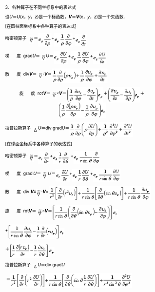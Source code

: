 <div class=Section1>
<p class=MsoNormal align=left style='text-align:left;line-height:12.0pt'><span
lang=EN-US style='color:black'>3</span><span lang=ZH-CN style='font-family:
宋体_GB2312;color:black'>．各种算子在不同坐标系中的表达式</span></p>
<p class=MsoNormal align=left style='text-align:left;line-height:12.0pt'><span
lang=ZH-CN style='font-family:宋体_GB2312;color:black'>设</span><i><span
lang=EN-US style='color:black'>U</span></i><span lang=ZH-CN style='font-family:
宋体_GB2312;color:black'>＝</span><i><span lang=EN-US style='color:black'>U</span></i><span
lang=EN-US style='color:black'>(<i>x</i></span><span lang=ZH-CN
style='font-family:宋体_GB2312;color:black'>，</span><i><span lang=EN-US
style='color:black'>y</span></i><span lang=ZH-CN style='font-family:宋体_GB2312;
color:black'>，</span><i><span lang=EN-US style='color:black'>z</span></i><span
lang=EN-US style='color:black'>)</span><span lang=ZH-CN style='font-family:
宋体_GB2312;color:black'>是一个标函数，</span><b><i><span lang=EN-US style='color:black'>V</span></i></b><span
lang=ZH-CN style='font-family:宋体_GB2312;color:black'>＝</span><b><i><span
lang=EN-US style='color:black'>V</span></i></b><span lang=EN-US
style='color:black'>(<i>x</i></span><span lang=ZH-CN style='font-family:宋体_GB2312;
color:black'>，</span><i><span lang=EN-US style='color:black'>y</span></i><span
lang=ZH-CN style='font-family:宋体_GB2312;color:black'>，</span><i><span
lang=EN-US style='color:black'>z</span></i><span lang=EN-US style='color:black'>)</span><span
lang=ZH-CN style='font-family:宋体_GB2312;color:black'>是一个矢函数</span><span
lang=EN-US style='color:black'>.</span></p>
<p class=MsoNormal align=left style='text-align:left;line-height:12.0pt'><span
lang=EN-US style='color:black'>[</span><span lang=ZH-CN style='font-family:
宋体_GB2312;color:black'>在圆柱面坐标系中各种算子的表达式</span><span lang=EN-US
style='color:black'>]</span></p>
<p class=MsoNormal align=left style='text-align:left;line-height:12.0pt'><span
lang=ZH-CN style='font-family:宋体_GB2312;color:black'>哈密顿算子</span><span
lang=EN-US style='color:black'>&nbsp; <sub><img width=16 height=23
src="res/17e9d95da129bdd93c34fb6cc6aaaa52_5611_files/image002.gif" u1:shapes="_x0000_i1025"
align=absmiddle></sub></span><span lang=ZH-CN style='font-family:宋体_GB2312;
color:black'>＝</span><sub><span lang=EN-US style='color:black'><img width=44
height=44 src="res/17e9d95da129bdd93c34fb6cc6aaaa52_5611_files/image004.gif"
u1:shapes="_x0000_i1026" align=absmiddle></span></sub><span lang=EN-US
style='color:black'>+<sub><img width=60 height=44
src="res/17e9d95da129bdd93c34fb6cc6aaaa52_5611_files/image006.gif" u1:shapes="_x0000_i1027"
align=absmiddle></sub>+<sub><img width=39 height=41
src="res/17e9d95da129bdd93c34fb6cc6aaaa52_5611_files/image008.gif" u1:shapes="_x0000_i1028"
align=absmiddle></sub></span></p>
<p class=MsoNormal align=left style='text-align:left;line-height:12.0pt'><span
lang=ZH-CN style='font-family:宋体_GB2312;color:black'>梯</span><span lang=EN-US
style='color:black'>&nbsp;&nbsp;&nbsp;&nbsp;&nbsp; </span><span lang=ZH-CN
style='font-family:宋体_GB2312;color:black'>度</span><span lang=EN-US
style='color:black'>&nbsp; grad<i>U</i></span><span lang=ZH-CN
style='font-family:宋体_GB2312;color:black'>＝</span><span lang=ZH-CN
style='color:black'> </span><sub><span lang=EN-US style='color:black'><img
width=16 height=23 src="res/17e9d95da129bdd93c34fb6cc6aaaa52_5611_files/image009.gif"
u1:shapes="_x0000_i1029" align=absmiddle></span></sub><i><span lang=EN-US
style='color:black'>U</span></i><span lang=ZH-CN style='font-family:宋体_GB2312;
color:black'>＝</span><sub><span lang=EN-US style='color:black'><img width=48
height=44 src="res/17e9d95da129bdd93c34fb6cc6aaaa52_5611_files/image011.gif"
u1:shapes="_x0000_i1030" align=absmiddle></span></sub><span lang=EN-US
style='color:black'>+<sub><img width=63 height=44
src="res/17e9d95da129bdd93c34fb6cc6aaaa52_5611_files/image013.gif" u1:shapes="_x0000_i1031"
align=absmiddle></sub>+<sub><img width=45 height=41
src="res/17e9d95da129bdd93c34fb6cc6aaaa52_5611_files/image015.gif" u1:shapes="_x0000_i1032"
align=absmiddle></sub></span></p>
<p class=MsoNormal align=left style='text-align:left;line-height:12.0pt'><span
lang=ZH-CN style='font-family:宋体_GB2312;color:black'>散</span><span lang=EN-US
style='color:black'>&nbsp;&nbsp;&nbsp;&nbsp;&nbsp; </span><span lang=ZH-CN
style='font-family:宋体_GB2312;color:black'>度</span><span lang=EN-US
style='color:black'>&nbsp; div<b><i>V</i></b></span><span lang=ZH-CN
style='font-family:宋体_GB2312;color:black'>＝</span><span lang=ZH-CN
style='color:black'> </span><sub><span lang=EN-US style='color:black'><img
width=16 height=23 src="res/17e9d95da129bdd93c34fb6cc6aaaa52_5611_files/image016.gif"
u1:shapes="_x0000_i1033" align=absmiddle></span></sub><span lang=ZH-CN
style='font-family:宋体_GB2312;color:black'>·</span><b><i><span lang=EN-US
style='color:black'>V</span></i></b><span lang=ZH-CN style='font-family:宋体_GB2312;
color:black'>＝</span><sub><span lang=EN-US style='color:black'><img width=183
height=47 src="res/17e9d95da129bdd93c34fb6cc6aaaa52_5611_files/image018.gif"
u1:shapes="_x0000_i1034" align=absmiddle></span></sub></p>
<p class=MsoNormal align=center style='text-align:center;line-height:12.0pt'><span
lang=ZH-CN style='font-family:宋体_GB2312;color:black'>旋</span><span lang=EN-US
style='color:black'>&nbsp;&nbsp;&nbsp;&nbsp;&nbsp; </span><span lang=ZH-CN
style='font-family:宋体_GB2312;color:black'>度</span><span lang=EN-US
style='color:black'>&nbsp; rot<b><i>V</i></b></span><span lang=ZH-CN
style='font-family:宋体_GB2312;color:black'>＝</span><span lang=ZH-CN
style='color:black'> </span><sub><span lang=EN-US style='color:black'><img
width=16 height=23 src="res/17e9d95da129bdd93c34fb6cc6aaaa52_5611_files/image019.gif"
u1:shapes="_x0000_i1035" align=absmiddle></span></sub><span lang=ZH-CN
style='font-family:宋体_GB2312;color:black'>×</span><b><i><span lang=EN-US
style='color:black'>V</span></i></b><span lang=ZH-CN style='font-family:宋体_GB2312;
color:black'>＝</span><sub><span lang=EN-US style='color:black'><img width=121
height=51 src="res/17e9d95da129bdd93c34fb6cc6aaaa52_5611_files/image021.gif"
u1:shapes="_x0000_i1036" align=absmiddle></span></sub><span lang=ZH-CN
style='font-family:宋体_GB2312;color:black'>＋</span><sub><span lang=EN-US
style='color:black'><img width=107 height=51
src="res/17e9d95da129bdd93c34fb6cc6aaaa52_5611_files/image023.gif" u1:shapes="_x0000_i1037"
align=absmiddle></span></sub><span lang=ZH-CN style='font-family:宋体_GB2312;
color:black'>＋</span><sub><span lang=EN-US style='color:black'><img width=156
height=51 src="res/17e9d95da129bdd93c34fb6cc6aaaa52_5611_files/image025.gif"
u1:shapes="_x0000_i1038" align=absmiddle></span></sub></p>
<p class=MsoNormal align=left style='text-align:left;line-height:12.0pt'><span
lang=ZH-CN style='font-family:宋体_GB2312;color:black'>拉普拉斯算子</span><span
lang=EN-US style='color:black'>&nbsp; <sub><img width=16 height=18
src="res/17e9d95da129bdd93c34fb6cc6aaaa52_5611_files/image027.gif" u1:shapes="_x0000_i1057"
align=absmiddle></sub><i>U</i></span><span lang=ZH-CN style='font-family:宋体_GB2312;
color:black'>＝</span><span lang=EN-US style='color:black'>div grad<i>U</i></span><span
lang=ZH-CN style='font-family:宋体_GB2312;color:black'>＝</span><sub><span
lang=EN-US style='color:black'><img width=209 height=48
src="res/17e9d95da129bdd93c34fb6cc6aaaa52_5611_files/image029.gif" u1:shapes="_x0000_i1058"
align=absmiddle></span></sub></p>
<p class=MsoNormal align=left style='text-align:left;line-height:12.0pt'><span
lang=EN-US style='color:black'>[</span><span lang=ZH-CN style='font-family:
宋体_GB2312;color:black'>在球面坐标系中各种算子的表达式</span><span lang=EN-US style='color:
black'>]</span></p>
<p class=MsoNormal align=left style='text-align:left;line-height:12.0pt'><span
lang=ZH-CN style='font-family:宋体_GB2312;color:black'>哈密顿算子</span><span
lang=EN-US style='color:black'>&nbsp; <sub><img width=16 height=27
src="res/17e9d95da129bdd93c34fb6cc6aaaa52_5611_files/image031.gif" u1:shapes="_x0000_i1059"
align=absmiddle></sub></span><span lang=ZH-CN style='font-family:宋体_GB2312;
color:black'>＝</span><sub><span lang=EN-US style='color:black'><img width=39
height=41 src="res/17e9d95da129bdd93c34fb6cc6aaaa52_5611_files/image033.gif"
u1:shapes="_x0000_i1060" align=absmiddle></span></sub><span lang=EN-US
style='color:black'>+<sub><img width=55 height=41
src="res/17e9d95da129bdd93c34fb6cc6aaaa52_5611_files/image035.gif" u1:shapes="_x0000_i1061"
align=absmiddle></sub> +<sub><img width=88 height=44
src="res/17e9d95da129bdd93c34fb6cc6aaaa52_5611_files/image037.gif" u1:shapes="_x0000_i1062"
align=absmiddle></sub></span></p>
<p class=MsoNormal align=left style='text-align:left;line-height:12.0pt'><span
lang=ZH-CN style='font-family:宋体_GB2312;color:black'>梯</span><span lang=EN-US
style='color:black'>&nbsp;&nbsp;&nbsp;&nbsp;&nbsp; </span><span lang=ZH-CN
style='font-family:宋体_GB2312;color:black'>度</span><span lang=EN-US
style='color:black'>&nbsp; grad</span><i><span lang=ZH-CN style='font-family:
宋体_GB2312;color:black'>Ｕ</span></i><span lang=ZH-CN style='font-family:宋体_GB2312;
color:black'>＝</span><span lang=ZH-CN style='color:black'> </span><sub><span
lang=EN-US style='color:black'><img width=16 height=27
src="res/17e9d95da129bdd93c34fb6cc6aaaa52_5611_files/image038.gif" u1:shapes="_x0000_i1063"
align=absmiddle></span></sub><i><span lang=ZH-CN style='font-family:宋体_GB2312;
color:black'>Ｕ</span></i><span lang=ZH-CN style='font-family:宋体_GB2312;
color:black'>＝</span><sub><span lang=EN-US style='color:black'><img width=45
height=41 src="res/17e9d95da129bdd93c34fb6cc6aaaa52_5611_files/image040.gif"
u1:shapes="_x0000_i1064" align=absmiddle></span></sub><span lang=EN-US
style='color:black'>+<sub><img width=59 height=41
src="res/17e9d95da129bdd93c34fb6cc6aaaa52_5611_files/image042.gif" u1:shapes="_x0000_i1065"
align=absmiddle></sub>+<sub><img width=91 height=44
src="res/17e9d95da129bdd93c34fb6cc6aaaa52_5611_files/image044.gif" u1:shapes="_x0000_i1066"
align=absmiddle></sub></span></p>
<p class=MsoNormal align=left style='text-align:left;line-height:12.0pt'><span
lang=ZH-CN style='font-family:宋体_GB2312;color:black'>散</span><span lang=EN-US
style='color:black'>&nbsp;&nbsp;&nbsp;&nbsp;&nbsp; </span><span lang=ZH-CN
style='font-family:宋体_GB2312;color:black'>度</span><span lang=EN-US
style='color:black'>&nbsp; div <b><i>V=</i></b><sub><img width=16 height=27
src="res/17e9d95da129bdd93c34fb6cc6aaaa52_5611_files/image045.gif" u1:shapes="_x0000_i1067"
align=absmiddle></sub></span><span lang=ZH-CN style='font-family:宋体_GB2312;
color:black'>·</span><b><i><span lang=EN-US style='color:black'>V</span></i></b><span
lang=EN-US style='color:black'>=<sub><img width=335 height=47
src="res/17e9d95da129bdd93c34fb6cc6aaaa52_5611_files/image047.gif" u1:shapes="_x0000_i1068"
align=absmiddle></sub></span></p>
<p class=MsoNormal align=left style='text-align:left;line-height:12.0pt'><span
lang=ZH-CN style='font-family:宋体_GB2312;color:black'>旋</span><span lang=EN-US
style='color:black'>&nbsp;&nbsp;&nbsp;&nbsp;&nbsp; </span><span lang=ZH-CN
style='font-family:宋体_GB2312;color:black'>度</span><span lang=EN-US
style='color:black'>&nbsp; rot<b><i>V</i></b></span><span lang=ZH-CN
style='font-family:宋体_GB2312;color:black'>＝</span><span lang=ZH-CN
style='color:black'> </span><sub><span lang=EN-US style='color:black'><img
width=16 height=27 src="res/17e9d95da129bdd93c34fb6cc6aaaa52_5611_files/image048.gif"
u1:shapes="_x0000_i1069" align=absmiddle></span></sub><span lang=ZH-CN
style='font-family:宋体_GB2312;color:black'>×</span><b><i><span lang=EN-US
style='color:black'>V</span></i></b><span lang=ZH-CN style='font-family:宋体_GB2312;
color:black'>＝</span><sub><span lang=EN-US style='color:black'><img width=199
height=51 src="res/17e9d95da129bdd93c34fb6cc6aaaa52_5611_files/image050.gif"
u1:shapes="_x0000_i1070" align=absmiddle><img width=17 height=23
src="res/17e9d95da129bdd93c34fb6cc6aaaa52_5611_files/image052.gif" u1:shapes="_x0000_i1071"
align=absmiddle></span></sub></p>
<p class=MsoNormal align=left style='text-align:left;line-height:12.0pt'><span
lang=EN-US style='color:black'>+<sub><img width=169 height=48
src="res/17e9d95da129bdd93c34fb6cc6aaaa52_5611_files/image054.gif" u1:shapes="_x0000_i1072"
align=absmiddle><img width=17 height=24
src="res/17e9d95da129bdd93c34fb6cc6aaaa52_5611_files/image056.gif" u1:shapes="_x0000_i1073"
align=absmiddle></sub></span></p>
<p class=MsoNormal align=left style='text-align:left;line-height:12.0pt'><span
lang=ZH-CN style='font-family:宋体_GB2312;color:black'>＋</span><sub><span
lang=EN-US style='color:black'><img width=129 height=48
src="res/17e9d95da129bdd93c34fb6cc6aaaa52_5611_files/image058.gif" u1:shapes="_x0000_i1074"
align=absmiddle><img width=19 height=25
src="res/17e9d95da129bdd93c34fb6cc6aaaa52_5611_files/image060.gif" u1:shapes="_x0000_i1075"
align=absmiddle></span></sub></p>
<p class=MsoNormal style='line-height:12.0pt'><span lang=ZH-CN
style='font-family:宋体_GB2312;color:black'>拉普拉斯算子</span><span lang=EN-US
style='color:black'>&nbsp; <sub><img width=15 height=17
src="res/17e9d95da129bdd93c34fb6cc6aaaa52_5611_files/image061.gif" u1:shapes="_x0000_i1076"
align=absmiddle></sub><i>U</i></span><span lang=ZH-CN style='font-family:宋体_GB2312;
color:black'>＝</span><span lang=EN-US style='color:black'>div grad<i>U</i></span></p>
<p class=MsoNormal style='line-height:12.0pt'><span lang=EN-US
style='font-size:9.0pt;color:black'>&nbsp;</span><span lang=ZH-CN
style='font-family:宋体_GB2312;color:black'>＝</span><sub><span lang=EN-US
style='color:black'><img width=399 height=48
src="res/17e9d95da129bdd93c34fb6cc6aaaa52_5611_files/image063.gif" u1:shapes="_x0000_i1077"
align=absmiddle></span></sub></p>
</div>